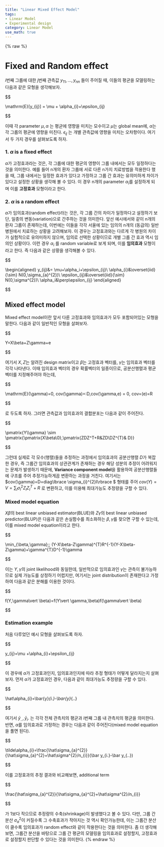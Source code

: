 ```yaml
---
title: "Linear Mixed Effect Model"
tags:
- Linear Model
- Experimental design
category: Linear Model
use_math: true
---
```

{% raw %}
# Fixed and Random effect

$i$번째 그룹에 대한 $j$번째 관측값 $y_{11},\ldots,y_{nn}$ 들이 주어질 때, 이들의 평균을 모델링하는 다음과 같은 모형을 생각해보자.

$$

\mathrm{E}[y_{ij}] = \mu + \alpha_{i}+\epsilon_{ij}

$$

이때 각 parameter $\mu,\alpha$ 는 평균에 영향을 미치는 모수이고 $\mu$는 global mean에, $\alpha$는 각 그룹의 평균에 영향을 미친다. $\epsilon_{ij}$ 는 개별 관측값에 영향을 미치는 오차항이다. 여기서 두 가지 경우를 살펴보도록 하자.

###  1. $\alpha$ is a fixed effect
$\alpha$가 고정효과라는 것은, 각 그룹에 대한 평균의 영향이 그룹 내에서는 모두 일정하다는 것을 의미한다. 예를 들어 n개의 환자 그룹에 서로 다른 n가지 치료방법을 적용한다 했을 때, 그룹 내에서는 일정한 효과가 있다고 가정하고 그룹 간 효과는 유의미하게 차이가 있다고 설정한 상황을 생각해 볼 수 있다. 이 경우 n개의 parameter $\alpha_i$를 설정하게 되며 이를 **고정효과** 모형이라고 한다.

### 2. $\alpha$ is a random effect
$\alpha$가 임의효과(random effect)라는 것은, 각 그룹 간의 차이가 일정하다고 설정하기 보단, 일종의 변동(variation)으로 간주하는 것을 의미한다. 앞선 예시에서와 같이 n개의 환자 그룹이 존재하는데, 이번에는 이들을 각각 서울에 있는 임의의 n개의 (동급의) 일반병원에서 치료하는 상황을 고려해보자. 이 경우는 고정효과와는 다르게 각 병원의 차이가 실험적으로 유의미하지 않으며, 임의로 선택한 상황이므로 개별 그룹 간 효과 역시 임의인 상황이다. 이런 경우 $\alpha_i$ 를 random variable로 보게 되며, 이를 **임의효과** 모형이라고 한다. 즉 다음과 같은 상황을 생각해볼 수 있다.

$$

\begin{aligned}
y_{ij}&= \mu+\alpha_i+\epsilon_{ij}\\
\alpha_{i}&\overset{iid}{\sim} N(0,\sigma_{a}^{2})\\
\epsilon_{ij}&\overset{iid}{\sim} N(0,\sigma^{2})\\
\alpha_i&\perp\epsilon_{ij}
\end{aligned}

$$

## Mixed effect model
Mixed effect model이란 앞서 다룬 고정효과와 임의효과가 모두 포함되어있는 모형을 말한다. 다음과 같이 일반적인 모형을 살펴보자.

$$

Y=X\beta+Z\gamma+e

$$

여기서 $X,Z$는 알려진 design matrix이고 $\beta$는 고정효과 벡터를, $\gamma$는 임의효과 벡터를 각각 나타낸다. 이때 임의효과 벡터의 경우 확률벡터의 일종이므로, 공분산행렬과 평균벡터를 지정해주어야 하는데, 

$$

\mathrm{E}(\gamma)=0, cov(\gamma)=:D,cov(\gamma,e) = 0, cov=(e)=R

$$

로 두도록 하자. 그러면 관측값과 임의효과의 결합분포는 다음과 같이 주어진다.

$$

\pmatrix{Y\\\gamma} \sim \pmatrix{\pmatrix{X\beta\\0},\pmatrix{ZDZ^T+R&ZD\\DZ^{T}& D}}

$$

그런데 실제로 각 모수(행렬)들을 추정하는 과정에서 임의효과의 공분산행렬 $D$가 복잡한 경우, 즉 그룹간 임의효과의 상관관계가 존재하는 경우 해당 성분의 추정이 어려워지는 문제가 발생하기 때문에, **Variance component model**을 활용하여 공분산행렬들에 구조를 주어 추정가능하게끔 변환하는 과정을 거친다. 여기서는 $cov(\gamma)=D=diag\lbrace \sigma_{i}^{2}I\rbrace $ 형태를 주어 $cov(Y)=V=\sum_{l}\sigma_{l}^{2}Z_{l}Z_{l}^{T}+R$ 로 변환하고, 이를 이용해 최대가능도 추정량을 구할 수 있다.

### Mixed model equation
$X\beta$의 best linear unbiased estimator(BLUE)와 $Z\gamma$의 best linear unbiased predictor(BLUP)은 다음과 같은 손실함수를 최소화하는 $\beta,\gamma$를 찾으면 구할 수 있는데, 이를 mixed model equation이라고 한다. 

$$

\min_{\beta,\gamma}\;\; (Y-X\beta-Z\gamma)^{T}R^{-1}(Y-X\beta-Z\gamma)+\gamma^{T}D^{-1}\gamma

$$

이는 $Y,\gamma$의 joint likelihood와 동일한데, 일반적으로 임의효과인 $\gamma$는 관측이 불가능하므로 실제 가능도를 상정하기 어렵지만, 여기서는 joint distribution이 존재한다고 가정하여 다음과 같은 분해를 이용한 것이다.

$$

f(Y,\gamma\vert \beta)=f(Y\vert \gamma,\beta)f(\gamma\vert \beta)

$$

### Estimation example
처음 다루었던 예시 모형을 살펴보도록 하자.

$$

y_{ij}=\mu +\alpha_{i}+\epsilon_{ij}

$$

이 경우에 $\alpha$가 고정효과인지, 임의효과인지에 따라 추정 형태가 어떻게 달라지는지 살펴보자. 먼저 $\alpha$가 고정효과인 경우, 다음과 같이 최대가능도 추정량을 구할 수 있다.

$$

\hat\alpha_{i}=\bar{y}_{i.}-\bar{y}_{..}

$$

여기서 $\bar y_{..}, \bar y_i.$ 는 각각 전체 관측치의 평균과 i번째 그룹 내 관측치의 평균을 의미한다. 반면, $\alpha$를 임의효과로 가정하는 경우는 다음과 같이 주어진다(mixed model equation을 풀면 된다).

$$

\tilde\alpha_{i}=\frac{\hat\sigma_{a}^{2}}{\hat\sigma_{a}^{2}+\hat\sigma^{2}/n_{i}}(\bar y_{i.}-\bar y_{..})

$$

이를 고정효과의 추정 결과와 비교해보면, additional term 

$$

\frac{\hat\sigma_{a}^{2}}{\hat\sigma_{a}^{2}+\hat\sigma^{2}/n_{i}}

$$

가 1보다 작으므로 추정량의 수축(shrinkage)이 발생했다고 볼 수 있다. 다만, 그룹 간 분산 $\sigma_{a}^{2}$이 커질수록 그 수축효과가 작아지는 것 역시 확인가능한데, 이는 그룹간 분산이 클수록 임의효과가 random effect와 같이 작용한다는 것을 의미한다. 좀 더 생각해보면, 그룹간 분산을 바탕으로 그룹 간 평균의 모델링을 임의효과로 설정할지, 고정효과로 설정할지 판단할 수 있다는 것을 의미한다.
{% endraw %}